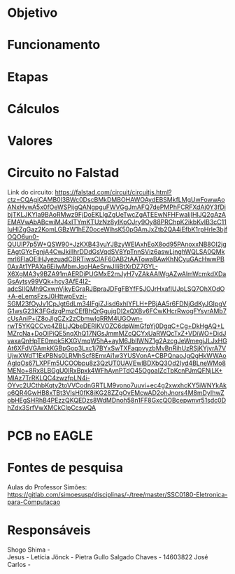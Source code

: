 # Objetivo

# Funcionamento 

# Etapas 

# Cálculos 

# Valores 

# Circuito no Falstad 

Link do circuito: https://falstad.com/circuit/circuitjs.html?ctz=CQAgjCAMB0l3BWc0DscBMkDMBOHAWOAydEBSMkfLMgUwFowwAoANxHvwA5x0fOeWSPijgQANgpguFWVGgJmAFQ7dePMPhFCRFXdAj0Y3fDibjTKLJKYIa9BAoRMwz9FjDoEKLlgZgUeTwcZgATEEwNFHFwaIjIHlJQ2gAzAEMAVwAbABcwiMJ4xITYmKTUzNz8yIKpOJry9Oy88PRChpK2ikbKvIB3cC11IuHIZgGaz2KomLGBzW1hEZ0oceWlhsK50pGAmJxZtb2QA4iEfbK1rpHrle3bjfOQO6un0-QUUlP7p5W+QSW90+JzKXB43yuYJBzyWEIAxhEoX8od95PAnoxxNB8OI2jgEAgtGYcFgnjA4CwJkillhrDDdGsVqdSV8YpTnnSViz6aswLjnghWQLSA0QMkmrl6FlaOEIHJyezuadCBRTiwsCIAF60AB2tAATowaBAwKhNCyuGAcHwwPB0AxAt1YPAXa6EiIwMbmJqqHAeSrwJIIiBtXrDZ7GYL-X6XgMA3y9BZA91mAERDiPUGMxE2mJyH7yZAkAAlWgAZwAlmWcmkdXDaGsAytsy99VQk+hcy3AfE4I2-adcSIIQMh9CxwnVjkyEGraRJBpraJDFgFBYfF5JOJrHxafIUJpLSQ7OhXOdO+A-eLemsFzsJ0HttwpEvzi-SGM23fOyJv1CpJgt6dLm34lFgjZJisd6xhIYFLH+PBjAA5r6FDNjGdKyJGIpgVG1wsG23K3FGdzgPmzCEfBhQrGgujgDI2xQXBv6FCwKHcrRwogFYsyrAMb7cUsAniP+jZ8oJIgCZx2zCbmwlgRRM4UGOwn-rwT5YKQCCvp4ZBLjJQbeDERlKVOZC6dpWmGfpYj0DgqC+Cg+DkHgAQ+LMZrcNa+DoOIPiQE5nqXhQ17NGsJmmMZcQCYxUaRWQcTxZ+VDiWO+DidJvaxaQnHpTE0mpk5KXGVmqW5hA+ayM6JbllWNZ1g2AzcgJeWmegjJLJxHGAt6XFdVGAmkKGBpGop3Lxc1j7BYxSwTXFaqpvyzbMvBnRihUzRSjKYjyrA7VUjwXWdT1ExPBNs0LRMhScf8EmrAi1w3YUSVonA+CBPQnaoJgQgHkWWAoAglqOs67LXPFm5UCOObpu8z3QzUT0UAVEwlBDXbQ3Od2Iyd4BLneWMo8MENo+8Rx8LBGgU0lRxBpxk4WFhAynPTdO45OgoaIZcTbKcnPJmQFNjLK+MlAz7TrRKLQC4zwzfpLN4i-OYvc2UCthbKqty2toVVCodnGRTLM9vono7uuvi+ec4g2xwxhcKY5iWNYkAko6QR4GwHB8xTBt3VIsH0fK8iKG28ZZgOvEMcwAD2ohJnors4M8mDyIhwZobHEgSHRhB4PEzzQKQEDzs8WdMDnoh58n1FF8GxcQOBcepwnvr51sdc0DhZdx3SrfVwXMCkCIpCcswQA <br> 

# PCB no EAGLE

# Fontes de pesquisa 

Aulas do Professor Simões: https://gitlab.com/simoesusp/disciplinas/-/tree/master/SSC0180-Eletronica-para-Computacao

# Responsáveis 

Shogo Shima -  
Jesus - 
Letícia Jönck - 
Pietra Gullo Salgado Chaves - 14603822 
José Carlos - 
